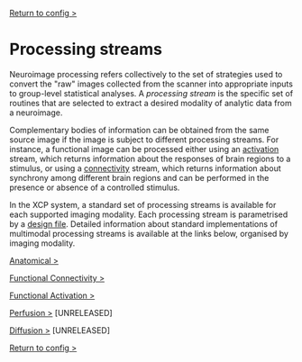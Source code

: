 [Return to config >](https://pipedocs.github.io/config)

# Processing streams

Neuroimage processing refers collectively to the set of strategies used to convert the "raw" images collected from the scanner into appropriate inputs to group-level statistical analyses. A _processing stream_ is the specific set of routines that are selected to extract a desired modality of analytic data from a neuroimage.

Complementary bodies of information can be obtained from the same source image if the image is subject to different processing streams. For instance, a functional image can be processed either using an [activation](https://pipedocs.github.io/config/streams/task) stream, which returns information about the responses of brain regions to a stimulus, or using a [connectivity](https://pipedocs.github.io/config/streams/fc) stream, which returns information about synchrony among different brain regions and can be performed in the presence or absence of a controlled stimulus.

In the XCP system, a standard set of processing streams is available for each supported imaging modality. Each processing stream is parametrised by a [design file](https://pipedocs.github.io/config/design). Detailed information about standard implementations of multimodal processing streams is available at the links below, organised by imaging modality.

[Anatomical >](https://pipedocs.github.io/config/streams/anat)

[Functional Connectivity >](https://pipedocs.github.io/config/streams/fc)

[Functional Activation >](https://pipedocs.github.io/config/streams/task)

[Perfusion >](https://pipedocs.github.io/config/streams/cbf) \[UNRELEASED\]

[Diffusion >](https://pipedocs.github.io/config/streams/diffusion) \[UNRELEASED\]

[Return to config >](https://pipedocs.github.io/config)
